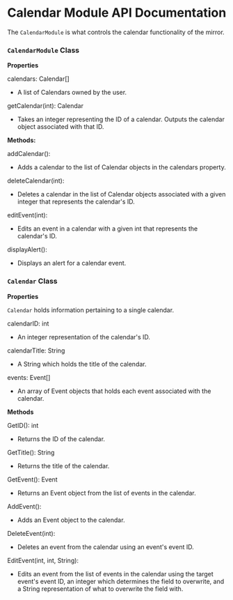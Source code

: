 # Calendar Module API Documentation

The `CalendarModule` is what controls the calendar functionality of the mirror.

### `CalendarModule` Class

**Properties**

calendars: Calendar[]
- A list of Calendars owned by the user.

getCalendar(int): Calendar
- Takes an integer representing the ID of a calendar. Outputs the calendar object associated with that ID.

**Methods:**

addCalendar():
- Adds a calendar to the list of Calendar objects in the calendars property.

deleteCalendar(int):
- Deletes a calendar in the list of Calendar objects associated with a given integer that represents the calendar's ID.

editEvent(int):
- Edits an event in a calendar with a given int that represents the calendar's ID.

displayAlert():
- Displays an alert for a calendar event.

### `Calendar` Class

**Properties**

`Calendar` holds information pertaining to a single calendar.

calendarID: int
- An integer representation of the calendar's ID.

calendarTitle: String
- A String which holds the title of the calendar.

events: Event[]
- An array of Event objects that holds each event associated with the calendar.

**Methods**

GetID(): int
- Returns the ID of the calendar.

GetTitle(): String
- Returns the title of the calendar.

GetEvent(): Event
- Returns an Event object from the list of events in the calendar.

AddEvent():
- Adds an Event object to the calendar.

DeleteEvent(int):
- Deletes an event from the calendar using an event's event ID.

EditEvent(int, int, String):
- Edits an event from the list of events in the calendar using the target event's event ID, an integer which determines the field to overwrite, and a String representation of what to overwrite the field with.

